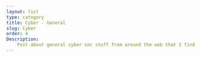 ```yaml
---
layout: list
type: category
title: Cyber - General
slug: Cyber
order: 4
Description: 
    Post about general cyber sec stuff from around the web that I find intresting or are popular.
---
```

